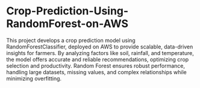 # Crop-Prediction-Using-RandomForest-on-AWS
This project develops a crop prediction model using RandomForestClassifier, deployed on AWS to provide scalable, data-driven insights for farmers. By analyzing factors like soil, rainfall, and temperature, the model offers accurate and reliable recommendations, optimizing crop selection and productivity. 
Random Forest ensures robust performance, handling large datasets, missing values, and complex relationships while minimizing overfitting.
